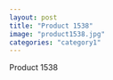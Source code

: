 ```yaml
---
layout: post
title: "Product 1538"
image: "product1538.jpg"
categories: "category1"
---
```

Product 1538
